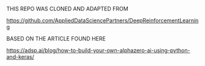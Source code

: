 THIS REPO WAS CLONED AND ADAPTED FROM 

https://github.com/AppliedDataSciencePartners/DeepReinforcementLearning

BASED ON THE ARTICLE FOUND HERE

https://adsp.ai/blog/how-to-build-your-own-alphazero-ai-using-python-and-keras/
